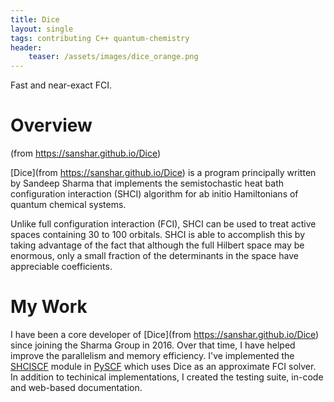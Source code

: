 ```yaml
---
title: Dice
layout: single
tags: contributing C++ quantum-chemistry
header:
    teaser: /assets/images/dice_orange.png
---
```

Fast and near-exact FCI.


# Overview
(from https://sanshar.github.io/Dice)

[Dice](from https://sanshar.github.io/Dice) is a program principally written by Sandeep Sharma that implements the semistochastic heat bath configuration interaction (SHCI) algorithm for ab initio Hamiltonians of quantum chemical systems.

Unlike full configuration interaction (FCI), SHCI can be used to treat active spaces containing 30 to 100 orbitals. SHCI is able to accomplish this by taking advantage of the fact that although the full Hilbert space may be enormous, only a small fraction of the determinants in the space have appreciable coefficients.

# My Work
I have been a core developer of [Dice](from https://sanshar.github.io/Dice) since joining the Sharma Group in 2016.
Over that time, I have helped improve the parallelism and memory efficiency.
I've implemented the [SHCISCF](https://github.com/pyscf/pyscf/tree/master/pyscf/shciscf) module in [PySCF](https://github.com/sunqm/pyscf) which uses Dice as an approximate FCI solver.
In addition to techinical implementations, I created the testing suite, in-code and web-based documentation.